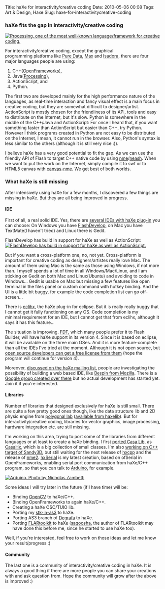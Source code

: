 Title: haXe for interactivity/creative coding
Date: 2010-05-06 00:08
Tags: Art &amp; Design, Haxe
Slug: haxe-for-interactivitycreative-coding

### haXe fits the gap in interactivity/creative coding

[![Processing, one of the most well-known language/framework for
creative coding.](http://blog.onthewings.net/wp-content/uploads/2010/05/processing-webpage-450x297.png)](http://processing.org/exhibition/)

For interactivity/creative coding, except the graphical
programming platforms like [Pure Data][], [Max][] and [Isadora][], there
are four major languages people are using:

1.  C++([OpenFrameworks][]),
2.  Java([Processing][]),
3.  ActionScript, and
4.  Python.

The first two are developed mainly for the high performance nature of
the languages, as real-time interaction and fancy visual effect is a
main focus in creative coding, but they are somewhat difficult to
designer/artist. ActionScript is mostly chosen for the friendliness of
its API, tools and easy to distribute on the Internet, but it's slow.
Python is somewhere in the middle of the C++/Java and ActionScript: For
once I heard that, if you want something faster than ActionScript but
easier than C++, try Python. However I think programs created in Python
are not easy to be distributed on the Internet, I mean, it cannot run in
the browser. Also, Python's syntax is less similar to the others
(although it is still very nice :)).

I believe haXe has a very good potential to fit the gap. As we can use
the friendly API of Flash to target C++ native code by using
[nme][]/[neash][]. When we want to put the work on the Internet, simply
compile it to swf or to HTML5 canvas with [canvas-nme][]. We get best of
both worlds.

### What haXe is still missing

After intensively using haXe for a few months, I discovered a few things
are missing in haXe. But they are all being improved in progress.

#### IDE

First of all, a real solid IDE. Yes, there are [several IDEs with haXe
plug-in][] you can choose: On Windows you have [FlashDevelop][], on Mac
you have TextMate(I haven't tried) and Linux there is Gedit.

FlashDevelop has build in support for haXe as well as
ActionScript:
[![FlashDevelop has build in support for haXe as well as
ActionScript.](http://blog.onthewings.net/wp-content/uploads/2010/05/haXe-FD-450x399.png)](http://www.flashdevelop.org/)

But if you want a cross-platform one, no, not yet. Cross-platform is
important for creative coding as designers/artistes really love Mac. The
amount of them using Mac is the same as those using Windows, if not more
than. I myself spends a lot of time in all Windows/Mac/Linux, and I am
sticking on Gedit on both Mac and Linux(Ubuntu) and avoiding to code in
Windows... Gedit is usable on Mac but missing a few features like open
terminal in the files panel or custom command with hotkey binding. And
the UI is a little bit buggy, for example the code completion list can
go off-screen...

There is [eclihx][], the haXe plug-in for eclipse. But it is really
really buggy that I cannot get it fully functioning on any OS. Code
completion is my minimal requirement for an IDE, but I cannot get that
from eclihx, although it says it has this feature...

The situation is improving. [FDT][], which many people prefer it to
Flash Builder, will have haXe support in its version 4. Since it is
based on eclipse, it will be available on the three main OSes. And it is
more feature-complete than all the IDEs I've tried at the moment.
Although it is not open source, but [open source developers can get a
free license from them][] (hope the program will continue for version
4).

Moreover, [discussed on the haXe mailing list][], people are
investigating the possibility of building a web based IDE, like [Bespin
from Mozilla][]. There is a [Google group created over there][] but no
actual development has started yet. Join it if you're interested.

#### Libraries

Number of libraries that designed exclusively for haXe is still small.
There are quite a few pretty good ones though, like the data structure
lib and 2D physic engine from [polygonal lab][] ([available from
haxelib][]). But for interactivity/creative coding, libraries for vector
graphics, image processing, hardware integration etc. are still missing.

I'm working on this area, trying to port some of the libraries from
different languages or at least to create a haXe binding. I first
[ported Casa Lib][], as [CasaHx][], which is a big collection of small
classes. I'm also [working on C++ target of Sandy3D][], but still
waiting for the next release of [hxcpp][] and the release of
[nme2][]. [hxSerial][] is my latest creation, based on ofSerial in
OpenFrameworks, enabling serial port communication from haXe/C++
program, so that you can talk to [Arduino](http://arduino.cc/), for example.

[![Arduino. Photo by Nicholas Zambetti](http://arduino.cc/en/uploads/Main/arduino316.jpg)](http://arduino.cc/)

Some ideas I will try later in the future (if I have time) will be:

-   Binding [OpenCV][] to haXe/C++.
-   Binding OpenFrameworks to again haXe/C++.
-   Creating a haXe OSC/TUIO lib.
-   Porting my [stk-in-as3][] to haXe.
-   Porting AS3 branch of [Degrafa][] to haXe.
-   Porting [FLARtoolkit][] to haXe ([saqoosha][], the author of
    FLARtoolkit may have done this before me, since he started to use
    haXe too).

Well, if you're interested, feel free to work on those ideas and let me
know your result/progress :)

#### Community

The last one is a community of interactivity/creative coding in haXe. It
is always a good thing if there are more people you can share your
creations with and ask question from. Hope the community will grow after
the above is improved :)

  [Pure Data]: http://puredata.info/
  [Max]: http://cycling74.com/products/maxmspjitter/
  [Isadora]: http://www.troikatronix.com/isadora.html
  [OpenFrameworks]: http://www.openframeworks.cc/
  [Processing]: http://processing.org/
  [nme]: http://code.google.com/p/nekonme/
  [neash]: http://code.google.com/p/neash/
  [canvas-nme]: http://bitbucket.org/grumpytoad/canvas-nme
  [several IDEs with haXe plug-in]: http://haxe.org/com/ide
  [FlashDevelop]: http://www.flashdevelop.org/
  [eclihx]: http://code.google.com/p/eclihx/
  [FDT]: http://fdt.powerflasher.com/
  [open source developers can get a free license from them]: http://www.fdt.powerflasher.com/developer-tools/fdt-3/meta-content/os-request/
  [discussed on the haXe mailing list]: http://lists.motion-twin.com/pipermail/haxe/2010-March/034541.html
  [Bespin from Mozilla]: https://bespin.mozillalabs.com/
  [Google group created over there]: http://groups.google.at/group/hide_haxe
  [polygonal lab]: http://lab.polygonal.de/
  [available from haxelib]: http://lib.haxe.org/p/polygonal
  [ported Casa Lib]: http://blog.onthewings.net/2010/04/06/casahx-casa-lib-for-haxe/
  [CasaHx]: http://github.com/andyli/casahx
  [working on C++ target of Sandy3D]: http://blog.onthewings.net/2010/03/18/sandy3d-c-haxe/
  [hxcpp]: http://code.google.com/p/hxcpp/
  [nme2]: http://code.google.com/p/nekonme/source/browse/#svn/trunk/version2
  [hxSerial]: http://github.com/andyli/hxSerial
  [OpenCV]: http://opencv.willowgarage.com/
  [stk-in-as3]: http://code.google.com/p/stk-in-as3/
  [Degrafa]: http://www.degrafa.org/
  [FLARtoolkit]: http://www.libspark.org/wiki/saqoosha/FLARToolKit/en
  [saqoosha]: http://saqoosha.net/
